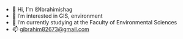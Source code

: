 - 👋 Hi, I’m @Ibrahimishag
- 👀 I’m interested in GIS, environment
- 🌱 I’m currently studying at the Faculty of Environmental Sciences
- 📫 gibrahim82673@gmail.com 

<!---
Ibrahimisha/Ibrahimisha is a ✨ special ✨ repository because its `README.md` (this file) appears on your GitHub profile.
You can click the Preview link to take a look at your changes.
--->
